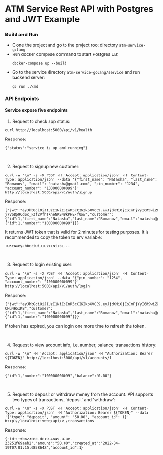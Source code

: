 # ATM Service Rest API with Postgres and JWT Example

### Build and Run

- Clone the project and go to the project root directory `atm-service-golang`
- Run docker compose command to start Postgres DB:
    ```
    docker-compose up --build
    ```
- Go to the service directory `atm-service-golang/service` and run backend server:
    ```
    go run ./cmd
    ```
### API Endpoints
#### Service expose five endpoints

1. Request to check app status:
```
curl http://localhost:5000/api/v1/health
```
Response:
```
{"status":"service is up and running"}
```
<br>

2. Request to signup new customer:
```
curl -w "\n" -s -X POST -H 'Accept: application/json' -H 'Content-Type: application/json' --data '{"first_name": "Natasha", "last_name": "Romanov", "email": "natasha@gmail.com", "pin_number": "1234", "account_number": "100000000099"}' http://localhost:5000/api/v1/auth/signup
```
Response:
```
{"jwt":"eyJhbGciOiJIUzI1NiIsInR5cCI6IkpXVCJ9.eyJjdXMiOjEsImFjYyI6MSwiZXhwIjoxNjUwMzUwMjEyfQ.gUBuS-j7VoDp9CdSc_F3f2VfhTXneNKS4WkPHE-f0ow","customer":{"id":1,"first_name":"Natasha","last_name":"Romanov","email":"natasha@gmail.com","account":{"id":1,"number":"100000000099"}}}
```
It returns JWT token that is valid for 2 minutes for testing purposes.
It is recommended to copy the token to env variable:
```
TOKEN=eyJhbGciOiJIUzI1NiIsI...
```
<br>

3. Request to login existing user:
```
curl -w "\n" -s -X POST -H 'Accept: application/json' -H 'Content-Type: application/json' --data '{"pin_number": "1234", "account_number": "100000000099"}' http://localhost:5000/api/v1/auth/login
```
Response:
```
{"jwt":"eyJhbGciOiJIUzI1NiIsInR5cCI6IkpXVCJ9.eyJjdXMiOjEsImFjYyI6MSwiZXhwIjoxNjUwMzUxNDE4fQ._CNJIng6uwVgYoZjjVgddEHnSW4ZyI1Md-CHu4H5IK8","customer":{"id":1,"first_name":"Natasha","last_name":"Romanov","email":"natasha@gmail.com","account":{"id":1,"number":"100000000099"}}}
```
If token has expired, you can login one more time to refresh the token.

<br>

4. Request to view account info, i.e. number, balance, transactions history:
```
curl -w "\n" -H 'Accept: application/json' -H "Authorization: Bearer ${TOKEN}" http://localhost:5000/api/v1/accounts/1
```
Response:
```
{"id":1,"number":"100000000099","balance":"0.00"}
```

<br>

5. Request to deposit or withdraw money from the account. API supports two types of transactions, 'deposit' and 'withdraw':
```
curl -w "\n" -s -X POST -H 'Accept: application/json' -H 'Content-Type: application/json' -H "Authorization: Bearer ${TOKEN}" --data '{"type": "deposit", "amount": "50.00", "account_id": 1}' http://localhost:5000/api/v1/transactions
```
Response:
```
{"id":"5b623eec-dc19-4849-a7ae-23251f69aeb2","amount":"50.00","created_at":"2022-04-19T07:01:15.685864Z","account_id":1}
```